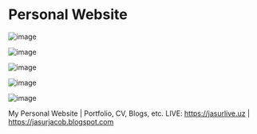 # Personal Website

![image](https://github.com/user-attachments/assets/ca747fed-361e-4133-b3bd-2fe5fb296610)


![image](https://github.com/user-attachments/assets/f97c1455-bd21-4a33-822a-fc5957042213)


![image](https://github.com/user-attachments/assets/b6cdcc8a-7bc8-4378-b220-7c6cd5fe76b7)


![image](https://github.com/user-attachments/assets/07b48354-a227-46a9-a1c8-bda160576c78)


![image](https://github.com/user-attachments/assets/ada42bea-52e7-4b24-a83b-703719c7b3c0)

My Personal Website | Portfolio, CV, Blogs, etc.
LIVE: https://jasurlive.uz | https://jasurjacob.blogspot.com
